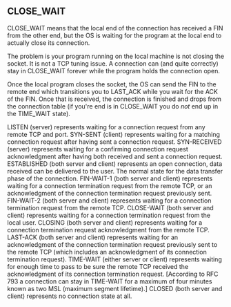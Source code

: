 ## CLOSE_WAIT

CLOSE_WAIT means that the local end of the connection has received
a FIN from the other end, but the OS is waiting for the program at the
local end to actually close its connection.

The problem is your program running on the local machine is not closing
the socket. It is not a TCP tuning issue. A connection can (and quite
correctly) stay in CLOSE_WAIT forever while the program holds the
connection open.

Once the local program closes the socket, the OS can send the FIN to
the remote end which transitions you to LAST_ACK while you wait for
the ACK of the FIN. Once that is received, the connection is finished
and drops from the connection table (if you're end is in CLOSE_WAIT
you do _not_ end up in the TIME_WAIT state).



LISTEN
(server) represents waiting for a connection request from any remote TCP and port.
SYN-SENT
(client) represents waiting for a matching connection request after having sent a connection request.
SYN-RECEIVED
(server) represents waiting for a confirming connection request acknowledgment after having both received and sent a connection request.
ESTABLISHED
(both server and client) represents an open connection, data received can be delivered to the user. The normal state for the data transfer phase of the connection.
FIN-WAIT-1
(both server and client) represents waiting for a connection termination request from the remote TCP, or an acknowledgment of the connection termination request previously sent.
FIN-WAIT-2
(both server and client) represents waiting for a connection termination request from the remote TCP.
CLOSE-WAIT
(both server and client) represents waiting for a connection termination request from the local user.
CLOSING
(both server and client) represents waiting for a connection termination request acknowledgment from the remote TCP.
LAST-ACK
(both server and client) represents waiting for an acknowledgment of the connection termination request previously sent to the remote TCP (which includes an acknowledgment of its connection termination request).
TIME-WAIT
(either server or client) represents waiting for enough time to pass to be sure the remote TCP received the acknowledgment of its connection termination request. [According to RFC 793 a connection can stay in TIME-WAIT for a maximum of four minutes known as two MSL (maximum segment lifetime).]
CLOSED
(both server and client) represents no connection state at all.
